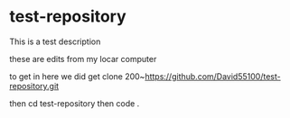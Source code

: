 # test-repository
This is a test description

these are edits from my locar computer

to get in here we did get clone 200~https://github.com/David55100/test-repository.git

then cd test-repository
then code .